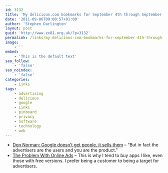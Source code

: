 ```yaml
---
id: 3132
title: 'My delicious.com bookmarks for September 4th through September 6th'
date: '2011-09-06T09:00:57+01:00'
author: 'Stephen Darlington'
layout: post
guid: 'http://www.zx81.org.uk/?p=3132'
permalink: /links/my-delicious-com-bookmarks-for-september-4th-through-september-6th.html
image:
    - ''
embed:
    - 'This is the default text'
seo_follow:
    - 'false'
seo_noindex:
    - 'false'
categories:
    - Links
tags:
    - advertising
    - delicious
    - google
    - Links
    - pinboard
    - privacy
    - Software
    - technology
    - web
---
```


- [Don Norman: Google doesn’t get people, it sells them](http://gigaom.com/2011/09/05/don-norman-google-doesnt-get-people-it-sells-them/) – “But in fact the advertisers are the users and you are the product.”
- [The Problem With Online Ads](http://www.wired.com/magazine/2011/08/st_thompson_onlineads/) – This is why I tend to buy apps I like, even those with free versions. I prefer being a customer to being a target for advertisers.